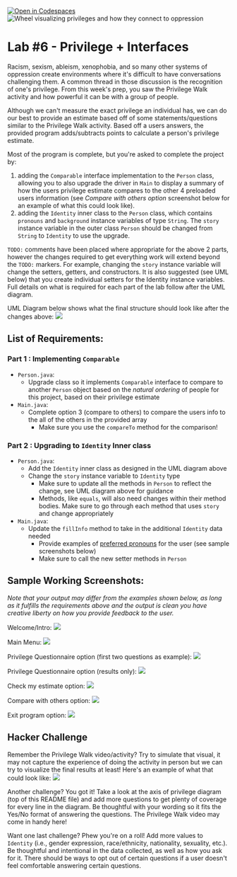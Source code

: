 [![Open in Codespaces](https://classroom.github.com/assets/launch-codespace-2972f46106e565e64193e422d61a12cf1da4916b45550586e14ef0a7c637dd04.svg)](https://classroom.github.com/open-in-codespaces?assignment_repo_id=16456476)
![Wheel visualizing privileges and how they connect to oppression](https://i.imgur.com/tBIvDCI.png)

# **Lab #6 - Privilege + Interfaces**
Racism, sexism, ableism, xenophobia, and so many other systems of oppression create environments where it's difficult to have conversations challenging them. A common thread in those discussion is the recognition of one's privilege. From this week's prep, you saw the Privilege Walk activity and how powerful it can be with a group of people.

Although we can't measure the exact privilege an individual has, we can do our best to provide an estimate based off of some statements/questions similar to the Privilege Walk activity. Based off a users answers, the provided program adds/subtracts points to calculate a person's privilege estimate.

Most of the program is complete, but you're asked to complete the project by:

1. adding the `Comparable` interface implementation to the `Person` class, allowing you to also upgrade the driver in `Main` to display a summary of how the users privilege estimate compares to the other 4 preloaded users information (see *Compare with others option* screenshot below for an example of what this could look like).
2. adding the `Identity` inner class to the `Person` class, which contains `pronouns` and `background` instance variables of type `String`. The `story` instance variable in the outer class `Person` should be changed from `String` to `Identity` to use the upgrade.

`TODO:` comments have been placed where appropriate for the above 2 parts, however the changes required to get everything work will extend beyond the `TODO:` markers. For example, changing the `story` instance variable will change the setters, getters, and constructors. It is also suggested (see UML below) that you create individual setters for the Identity instance variables. Full details on what is required for each part of the lab follow after the UML diagram.

UML Diagram below shows what the final structure should look like after the changes above:
![](https://imgur.com/ZGF4yb5.png)

## **List of Requirements:**
### Part 1 : Implementing `Comparable`
- `Person.java`:
  - Upgrade class so it implements `Comparable` interface to compare to another `Person` object based on the *natural ordering* of people for this project, based on their privilege estimate
- `Main.java`:
  - Complete option 3 (compare to others) to compare the users info to the all of the others in the provided array
    - Make sure you use the `compareTo` method for the comparison!

### Part 2 : Upgrading to `Identity` Inner class
- `Person.java`:
  - Add the `Identity` inner class as designed in the UML diagram above
  - Change the `story` instance variable to `Identity` type
    - Make sure to update all the methods in `Person` to reflect the change, see UML diagram above for guidance
	- Methods, like `equals`, will also need changes within their method bodies. Make sure to go through each method that uses `story` and change appropriately
- `Main.java`:
  - Update the `fillInfo` method to take in the additional `Identity` data needed
	- Provide examples of [preferred pronouns](https://miracosta.edu/student-services/student-equity/lgbtqia/_docs/GenderPronounsMCCBrandedBW.pdf) for the user (see sample screenshots below)
	- Make sure to call the new setter methods in `Person`


## **Sample Working Screenshots:**
*Note that your output may differ from the examples shown below, as long as it fulfills the requirements above and the output is clean you have creative liberty on how you provide feedback to the user.*

Welcome/Intro:
![](https://imgur.com/CwVl45e.png)

Main Menu:
![](https://imgur.com/W0g0C5s.png)

Privilege Questionnaire option (first two questions as example):
![](https://imgur.com/TmG40Cp.png)

Privilege Questionnaire option (results only):
![](https://i.imgur.com/cEwbPxq.png)

Check my estimate option:
![](https://imgur.com/tapgyKi.png)

Compare with others option:
![](https://imgur.com/Hvw9ynW.png)

Exit program option:
![](https://imgur.com/gUEztBE.png)



## **Hacker Challenge**
Remember the Privilege Walk video/activity? Try to simulate that visual, it may not capture the experience of doing the activity in person but we can try to visualize the final results at least! Here's an example of what that could look like:
![](https://imgur.com/WLSUgYh.png)

Another challenge? You got it! Take a look at the axis of privilege diagram (top of this README file) and add more questions to get plenty of coverage for every line in the diagram. Be thoughtful with your wording so it fits the Yes/No format of answering the questions. The Privilege Walk video may come in handy here! 

Want one last challenge? Phew you're on a roll! Add more values to `Identity` (i.e., gender expression, race/ethnicity, nationality, sexuality, etc.). Be thoughtful and intentional in the data collected, as well as how you ask for it. There should be ways to opt out of certain questions if a user doesn't feel comfortable answering certain questions.